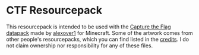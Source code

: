 # CTF Resourcepack

This resourcepack is intended to be used with the [Capture the Flag datapack](https://github.com/alexover1/ctf) made by [alexover1](https://github.com/alexover1/ctf) for Minecraft.
Some of the artwork comes from other people's resourcepacks, which you can find listed in the [credits](CREDITS.md). I do not claim ownership nor responsibility for any of these files.